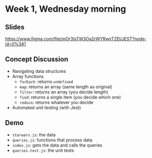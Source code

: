 # Week 1, Wednesday morning

## Slides

https://www.figma.com/file/mOr3lsTW3Oa2rWYRwxTZEl/JEST?node-id=0%3A1

## Concept Discussion

* Navigating data structures
* Array functions
  - `forEach`: returns `undefined`
  - `map`: returns an array (same length as original)
  - `filter`: returns an array (you decide length)
  - `find`: returns a single item (you decide which one)
  - `reduce`: returns whatever you decide
* Automated unit testing (with Jest)

## Demo

* `starwars.js`: the data
* `queries.js`: functions that process data
* `index.js`: gets the data and calls the queries
* `queries.test.js`: the unit tests
